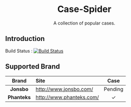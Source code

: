 <h1 align="center">Case-Spider</h1>
<p align="center">A collection of popular cases.</p>

## Introduction
Build Status : [![Build Status](https://travis-ci.org/huyinjie/Case-Spider.svg?branch=master)](https://travis-ci.org/huyinjie/Case-Spider)


## Supported Brand

|     Brand    | Site                         | Case | 
|     :--:     | :--                          | :-----: | 
|  **Jonsbo**  | <http://www.jonsbo.com/>     |Pending|
| **Phanteks** | <http://www.phanteks.com/>   |✓|
